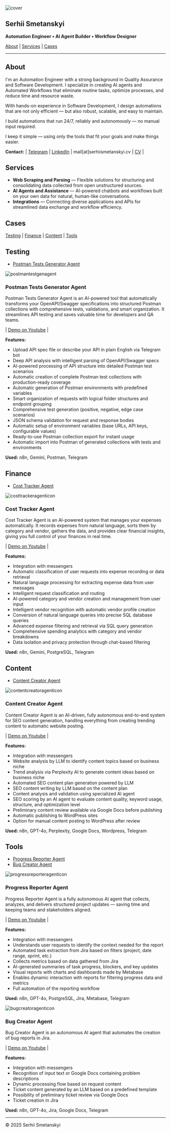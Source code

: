 
![cover](/img/cover.png)

## Serhii Smetanskyi

**Automation Engineer • AI Agent Builder • Workflow Designer**

[About](#about) | [Services](#services) | [Cases](#cases)

---

## About

I'm an Automation Engineer with a strong background in Quality Assurance and Software Development. I specialize in creating AI agents and Automated Workflows that eliminate routine tasks, optimize processes, and reduce time and resource waste.

With hands-on experience in Software Development, I design automations that are not only efficient — but also robust, scalable, and easy to maintain.

I build automations that run 24/7, reliably and autonomously — no manual input required.

I keep it simple — using only the tools that fit your goals and make things easier.

**Contact:** | [Telegram](https://t.me/serhiismetanskyi) | [LinkedIn](https://www.linkedin.com/in/serhiismetanskyi/) | mail[at]serhiismetanskyi.cv | [CV](https://serhiismetanskyi.cv/) |

## Services

- **Web Scraping and Parsing** — Flexible solutions for structuring and consolidating data collected from open unstructured sources.
- **AI Agents and Assistance** — AI-powered chatbots and workflows built on your own data for natural, human-like conversations.
- **Integrations** — Connecting diverse applications and APIs for streamlined data exchange and workflow efficiency.

## Cases

[Testing](#testing) | [Finance](#finance) | [Content](#content) | [Tools](#tools)

## Testing
- [Postman Tests Generator Agent](#postman-tests-generator-agent)

![postmantestgenagent](/img/postmantestgenagenticon.png)

### Postman Tests Generator Agent

Postman Tests Generator Agent is an AI-powered tool that automatically transforms your OpenAPI/Swagger specifications into structured Postman collections with comprehensive tests, validations, and smart organization. It streamlines API testing and saves valuable time for developers and QA teams.

| [Demo on Youtube](https://youtu.be/ujOUqwBA5Uw) |

**Features:** 
- Upload API spec file or describe your API in plain English via Telegram bot
- Deep API analysis with intelligent parsing of OpenAPI/Swagger specs
- AI-powered processing of API structure into detailed Postman test scenarios 
- Automatic creation of complete Postman test collections with production-ready coverage  
- Automatic generation of Postman environments with predefined variables
- Smart organization of requests with logical folder structures and endpoint grouping
- Comprehensive test generation (positive, negative, edge case scenarios)
- JSON schema validation for request and response bodies
- Automatic setup of environment variables (base URLs, API keys, configurable values)
- Ready-to-use Postman collection export for instant usage
- Automatic import into Postman of generated collections with tests and environments  

**Used:** n8n, Gemini, Postman, Telegram


## Finance
- [Cost Tracker Agent](#cost-tracker-agent)

![costtrackeragenticon](/img/costtrackeragenticon.png)

### Cost Tracker Agent

Cost Tracker Agent is an AI-powered system that manages your expenses automatically. It records expenses from natural language, sorts them by category and vendor, gathers the data, and provides clear financial insights, giving you full control of your finances in real time.

| [Demo on Youtube](https://youtu.be/5PF7ox-uqhc) |

**Features:** 
- Integration with messengers
- Automatic classification of user requests into expense recording or data retrieval
- Natural language processing for extracting expense data from user messages
- Intelligent request classification and routing
- AI-powered category and vendor creation and management from user input
- Intelligent vendor recognition with automatic vendor profile creation
- Conversion of natural language queries into precise SQL database queries
- Advanced expense filtering and retrieval via SQL query generation
- Comprehensive spending analytics with category and vendor breakdowns
- Data isolation and privacy protection through chat-based filtering

**Used:** n8n, Gemini, PostgreSQL, Telegram

## Content

- [Content Creator Agent](#content-creator-agent)

![contentcreatoragenticon](/img/contentcreatoragenticon.png)

### Content Creator Agent

Content Creator Agent is an AI-driven, fully autonomous end-to-end system for SEO content generation, handling everything from creating trending content to automatic website posting.

| [Demo on Youtube](https://youtu.be/Iv2PuO7kMPk) |

**Features:** 
- Integration with messengers
- Website analysis by LLM to identify content topics based on business niche
- Trend analysis via Perplexity AI to generate content ideas based on business niche
- Automated SEO content plan generation powered by LLM
- SEO content writing by LLM based on the content plan
- Content analysis and validation using specialized AI agent
- SEO scoring by an AI agent to evaluate content quality, keyword usage, structure, and optimization level
- Preliminary content review available via Google Docs before publishing
- Automatic publishing to WordPress sites
- Option for manual content posting to WordPress after review

**Used:** n8n, GPT-4o, Perplexity, Google Docs, Wordpress, Telegram

## Tools

- [Progress Reporter Agent](#progress-reporter-agent)
- [Bug Creator Agent](#bug-creator-agent)

![progressreporteragenticon](/img/progressreporteragenticon.png)

### Progress Reporter Agent

Progress Reporter Agent is a fully autonomous AI agent that collects, analyzes, and delivers structured project updates — saving time and keeping teams and stakeholders aligned.

| [Demo on Youtube](https://youtu.be/viRawoJhy3A) |

**Features:** 
- Integration with messengers
- Understands user requests to identify the context needed for the report
- Automated task extraction from Jira based on filters (project, date range, sprint, etc.)
- Collects metrics based on data gathered from Jira
- AI-generated summaries of task progress, blockers, and key updates
- Visual reports with charts and dashboards made by Metabase
- Enables dynamic interaction with reports for filtering progress data and metrics
- Full automation of the reporting workflow

**Used:** n8n, GPT-4o, PostgreSQL, Jira, Metabase, Telegram

![bugcreatoragenticon](/img/bugcreatoragenticon.png)

### Bug Creator Agent

Bug Creator Agent is an autonomous AI agent that automates the creation of bug reports in Jira.

| [Demo on Youtube](https://youtu.be/z_TGHZrp938) |

**Features:** 
- Integration with messengers  
- Recognition of input text or Google Docs containing problem descriptions
- Dynamic processing flow based on request content 
- Ticket content generated by an LLM based on a predefined template
- Possibility of preliminary ticket review via Google Docs
- Ticket creation in Jira

**Used:** n8n, GPT-4o, Jira, Google Docs, Telegram

---

© 2025 Serhii Smetanskyi
